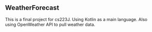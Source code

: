 ## WeatherForecast
  This is a final project for cs223J.
  Using Kotlin as a main language.
  Also using OpenWeather API to pull weather data. 
